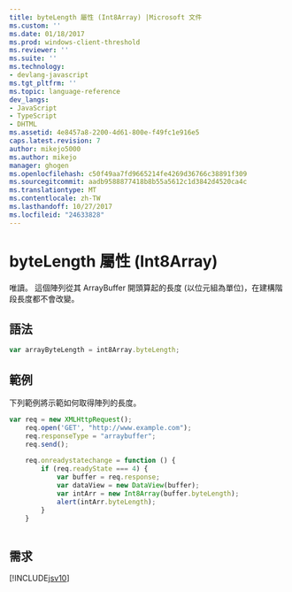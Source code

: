 ```yaml
---
title: byteLength 屬性 (Int8Array) |Microsoft 文件
ms.custom: ''
ms.date: 01/18/2017
ms.prod: windows-client-threshold
ms.reviewer: ''
ms.suite: ''
ms.technology:
- devlang-javascript
ms.tgt_pltfrm: ''
ms.topic: language-reference
dev_langs:
- JavaScript
- TypeScript
- DHTML
ms.assetid: 4e8457a8-2200-4d61-800e-f49fc1e916e5
caps.latest.revision: 7
author: mikejo5000
ms.author: mikejo
manager: ghogen
ms.openlocfilehash: c50f49aa7fd9665214fe4269d36766c38891f309
ms.sourcegitcommit: aadb9588877418b8b55a5612c1d3842d4520ca4c
ms.translationtype: MT
ms.contentlocale: zh-TW
ms.lasthandoff: 10/27/2017
ms.locfileid: "24633828"
---
```

# <a name="bytelength-property-int8array"></a>byteLength 屬性 (Int8Array)
唯讀。 這個陣列從其 ArrayBuffer 開頭算起的長度 (以位元組為單位)，在建構階段長度都不會改變。  
  
## <a name="syntax"></a>語法  
  
```JavaScript  
var arrayByteLength = int8Array.byteLength;  
```  
  
## <a name="example"></a>範例  
 下列範例將示範如何取得陣列的長度。  
  
```JavaScript  
var req = new XMLHttpRequest();  
    req.open('GET', "http://www.example.com");  
    req.responseType = "arraybuffer";  
    req.send();  
  
    req.onreadystatechange = function () {  
        if (req.readyState === 4) {  
            var buffer = req.response;  
            var dataView = new DataView(buffer);  
            var intArr = new Int8Array(buffer.byteLength);  
            alert(intArr.byteLength);  
        }  
    }  
  
```  
  
## <a name="requirements"></a>需求  
 [!INCLUDE[jsv10](../../javascript/reference/includes/jsv10-md.md)]